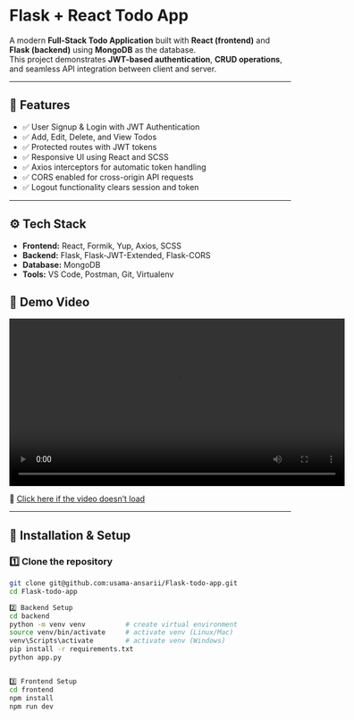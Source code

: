 # Flask + React Todo App

A modern **Full-Stack Todo Application** built with **React (frontend)** and **Flask (backend)** using **MongoDB** as the database.  
This project demonstrates **JWT-based authentication**, **CRUD operations**, and seamless API integration between client and server.

---

## 🧩 Features

- ✅ User Signup & Login with JWT Authentication  
- ✅ Add, Edit, Delete, and View Todos  
- ✅ Protected routes with JWT tokens  
- ✅ Responsive UI using React and SCSS  
- ✅ Axios interceptors for automatic token handling  
- ✅ CORS enabled for cross-origin API requests  
- ✅ Logout functionality clears session and token  

---

## ⚙️ Tech Stack

- **Frontend:** React, Formik, Yup, Axios, SCSS  
- **Backend:** Flask, Flask-JWT-Extended, Flask-CORS  
- **Database:** MongoDB  
- **Tools:** VS Code, Postman, Git, Virtualenv

## 🎥 Demo Video

<video src="https://github.com/usama-ansarii/Flask-todo-app/main/flaskDemo.webm" controls width="600"></video>

🎥 [Click here if the video doesn’t load](https://github.com/usama-ansarii/Flask-todo-app/main/flaskDemo.webm)

---

## 🚀 Installation & Setup

### 1️⃣ Clone the repository

```bash
git clone git@github.com:usama-ansarii/Flask-todo-app.git
cd Flask-todo-app

2️⃣ Backend Setup
cd backend
python -m venv venv          # create virtual environment
source venv/bin/activate     # activate venv (Linux/Mac)
venv\Scripts\activate        # activate venv (Windows)
pip install -r requirements.txt
python app.py


3️⃣ Frontend Setup
cd frontend
npm install
npm run dev

